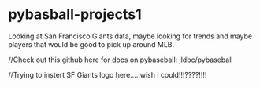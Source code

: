 # pybasball-projects1
Looking at San Francisco Giants data, maybe looking for trends and maybe players that would be good to pick up around MLB.

//Check out this github here for docs on pybaseball: jldbc/pybaseball

//Trying to instert SF Giants logo here.....wish i could!!!????!!!! 
